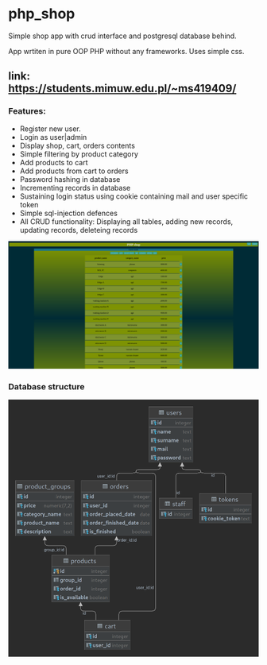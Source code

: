 # php_shop

Simple shop app with crud interface and postgresql database behind.

App wrtiten in pure OOP PHP without any frameworks.
Uses simple css.

## link: https://students.mimuw.edu.pl/~ms419409/

### Features:
- Register new user.
- Login as user|admin
- Display shop, cart, orders contents
- Simple filtering by product category
- Add products to cart
- Add products from cart to orders
- Password hashing in database
- Incrementing records in database
- Sustaining login status using cookie containing mail and user specific token
- Simple sql-injection defences
- All CRUD functionality: Displaying all tables, adding new records, updating records, deleteing records

![alt text](front_page.png)

### Database structure

![alt text](shop-diagram.png)
